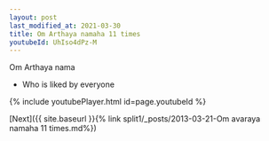 ```yaml
---
layout: post
last_modified_at: 2021-03-30
title: Om Arthaya namaha 11 times
youtubeId: UhIso4dPz-M
---
```

 
 
Om Arthaya nama 
 
 -  Who is liked by everyone 
 
  
 
  
 
 
 
 
 
 


{% include youtubePlayer.html id=page.youtubeId %}
 
[Next]({{ site.baseurl }}{% link  split1/_posts/2013-03-21-Om avaraya namaha 11 times.md%})
 
